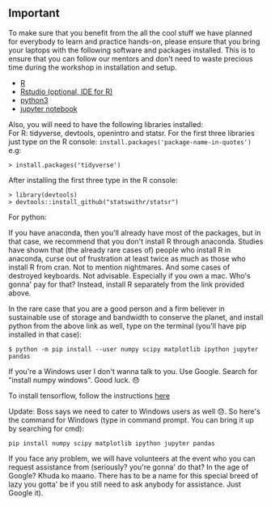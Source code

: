 ## Important

To make sure that you benefit from the all the cool stuff we have planned for everybody to learn and practice hands-on, please ensure that you bring your laptops with the following software and packages installed. This is to ensure that you can follow our mentors and don't need to waste precious time during the workshop in installation and setup.

- [R](https://cloud.r-project.org/)
- [Rstudio (optional, IDE for R)](https://www.rstudio.com/products/rstudio/download/)
- [python3](https://www.python.org/downloads/)
- [jupyter notebook](http://jupyter.org/)  

Also, you will need to have the following libraries installed:  
For R: tidyverse, devtools, openintro and statsr. For the first three libraries just type on the R console: `install.packages('package-name-in-quotes')`
e.g:  

```
> install.packages('tidyverse')
```

After installing the first three type in the R console: 

```
> library(devtools)
> devtools::install_github("statswithr/statsr")
```

For python: 

If you have anaconda, then you'll already have most of the packages, but in that case, we recommend that you don't install R through anaconda. Studies have shown that (the already rare cases of) people who install R in anaconda, curse out of frustration at least twice as much as those who install R from cran. Not to mention nightmares. And some cases of destroyed keyboards. Not advisable. Especially if you own a mac. Who's gonna' pay for that? Instead, install R separately from the link provided above. 

In the rare case that you are a good person and a firm believer in sustainable use of storage and bandwidth to conserve the planet, and install python from the above link as well, type on the terminal (you'll have pip installed in that case):  

```
$ python -m pip install --user numpy scipy matplotlib ipython jupyter pandas
```

If you're a Windows user I don't wanna talk to you. Use Google. Search for "install numpy windows". Good luck. :disappointed: 

To install tensorflow, follow the instructions [here](https://www.tensorflow.org/install/)

Update: Boss says we need to cater to Windows users as well :disappointed:. So here's the command for Windows (type in command prompt. You can bring it up by searching for cmd):

```
pip install numpy scipy matplotlib ipython jupyter pandas
```

If you face any problem, we will have volunteers at the event who you can request assistance from (seriously? you're gonna' do that? In the age of Google? Khuda ko maano. There has to be a name for this special breed of lazy you gotta' be if you still need to ask anybody for assistance. Just Google it).


